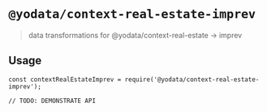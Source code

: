 # `@yodata/context-real-estate-imprev`

> data transformations for @yodata/context-real-estate -> imprev


## Usage

```
const contextRealEstateImprev = require('@yodata/context-real-estate-imprev');

// TODO: DEMONSTRATE API
```
